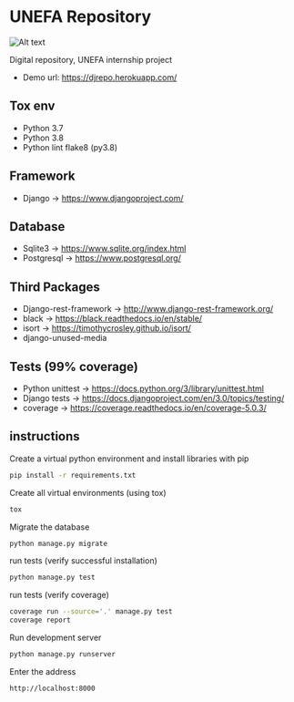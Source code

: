 UNEFA Repository
================
![Alt text](https://firebasestorage.googleapis.com/v0/b/django-237201.appspot.com/o/repo_tags%2Fcode_style_black.svg?alt=media&token=c4090132-fde3-4fb3-9e96-4e13d19bc1fb "code_style")

Digital repository, UNEFA internship project

* Demo url: https://djrepo.herokuapp.com/

## Tox env

* Python 3.7
* Python 3.8
* Python lint flake8 (py3.8)

## Framework

* Django -> https://www.djangoproject.com/

## Database

* Sqlite3 -> https://www.sqlite.org/index.html
* Postgresql -> https://www.postgresql.org/

## Third Packages

* Django-rest-framework -> http://www.django-rest-framework.org/
* black -> https://black.readthedocs.io/en/stable/
* isort -> https://timothycrosley.github.io/isort/
* django-unused-media

## Tests (99% coverage)

* Python unittest -> https://docs.python.org/3/library/unittest.html
* Django tests -> https://docs.djangoproject.com/en/3.0/topics/testing/
* coverage -> https://coverage.readthedocs.io/en/coverage-5.0.3/

## instructions

Create a virtual python environment and install libraries with pip

```bash
pip install -r requirements.txt
```

Create all virtual environments (using tox)
```bash
tox
```

Migrate the database

```bash
python manage.py migrate
```

run tests (verify successful installation)
```bash
python manage.py test
```

run tests (verify coverage)
```bash
coverage run --source='.' manage.py test
coverage report
```

Run development server

```bash
python manage.py runserver
```

Enter the address

```bash
http://localhost:8000
```
